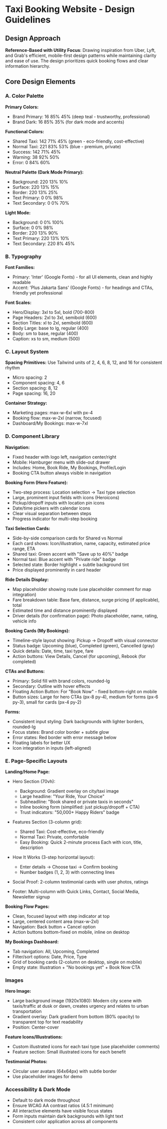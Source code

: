 # Taxi Booking Website - Design Guidelines

## Design Approach
**Reference-Based with Utility Focus**: Drawing inspiration from Uber, Lyft, and Grab's efficient, mobile-first design patterns while maintaining clarity and ease of use. The design prioritizes quick booking flows and clear information hierarchy.

## Core Design Elements

### A. Color Palette

**Primary Colors:**
- Brand Primary: 16 85% 45% (deep teal - trustworthy, professional)
- Brand Dark: 16 85% 35% (for dark mode and accents)

**Functional Colors:**
- Shared Taxi: 142 71% 45% (green - eco-friendly, cost-effective)
- Normal Taxi: 221 83% 53% (blue - premium, private)
- Success: 142 71% 45%
- Warning: 38 92% 50%
- Error: 0 84% 60%

**Neutral Palette (Dark Mode Primary):**
- Background: 220 13% 10%
- Surface: 220 13% 15%
- Border: 220 13% 25%
- Text Primary: 0 0% 98%
- Text Secondary: 0 0% 70%

**Light Mode:**
- Background: 0 0% 100%
- Surface: 0 0% 98%
- Border: 220 13% 90%
- Text Primary: 220 13% 10%
- Text Secondary: 220 8% 45%

### B. Typography

**Font Families:**
- Primary: 'Inter' (Google Fonts) - for all UI elements, clean and highly readable
- Accent: 'Plus Jakarta Sans' (Google Fonts) - for headings and CTAs, friendly yet professional

**Font Scales:**
- Hero/Display: 3xl to 5xl, bold (700-800)
- Page Headers: 2xl to 3xl, semibold (600)
- Section Titles: xl to 2xl, semibold (600)
- Body Large: base to lg, regular (400)
- Body: sm to base, regular (400)
- Caption: xs to sm, medium (500)

### C. Layout System

**Spacing Primitives:** Use Tailwind units of 2, 4, 6, 8, 12, and 16 for consistent rhythm
- Micro spacing: 2
- Component spacing: 4, 6
- Section spacing: 8, 12
- Page spacing: 16, 20

**Container Strategy:**
- Marketing pages: max-w-6xl with px-4
- Booking flow: max-w-2xl (narrow, focused)
- Dashboard/My Bookings: max-w-7xl

### D. Component Library

**Navigation:**
- Fixed header with logo left, navigation center/right
- Mobile: Hamburger menu with slide-out drawer
- Includes: Home, Book Ride, My Bookings, Profile/Login
- Booking CTA button always visible in navigation

**Booking Form (Hero Feature):**
- Two-step process: Location selection → Taxi type selection
- Large, prominent input fields with icons (Heroicons)
- Pickup/dropoff inputs with location pin icons
- Date/time pickers with calendar icons
- Clear visual separation between steps
- Progress indicator for multi-step booking

**Taxi Selection Cards:**
- Side-by-side comparison cards for Shared vs Normal
- Each card shows: Icon/illustration, name, capacity, estimated price range, ETA
- Shared taxi: Green accent with "Save up to 40%" badge
- Normal taxi: Blue accent with "Private ride" badge
- Selected state: Border highlight + subtle background tint
- Price displayed prominently in card header

**Ride Details Display:**
- Map placeholder showing route (use placeholder comment for map integration)
- Fare breakdown table: Base fare, distance, surge pricing (if applicable), total
- Estimated time and distance prominently displayed
- Driver details (for confirmation page): Photo placeholder, name, rating, vehicle info

**Booking Cards (My Bookings):**
- Timeline-style layout showing: Pickup → Dropoff with visual connector
- Status badge: Upcoming (blue), Completed (green), Cancelled (gray)
- Quick details: Date, time, taxi type, fare
- Action buttons: View Details, Cancel (for upcoming), Rebook (for completed)

**CTAs and Buttons:**
- Primary: Solid fill with brand colors, rounded-lg
- Secondary: Outline with hover effects
- Floating Action Button: For "Book Now" - fixed bottom-right on mobile
- Button sizes: Large for hero CTAs (px-8 py-4), medium for forms (px-6 py-3), small for cards (px-4 py-2)

**Forms:**
- Consistent input styling: Dark backgrounds with lighter borders, rounded-lg
- Focus states: Brand color border + subtle glow
- Error states: Red border with error message below
- Floating labels for better UX
- Icon integration in inputs (left-aligned)

### E. Page-Specific Layouts

**Landing/Home Page:**
- Hero Section (70vh): 
  - Background: Gradient overlay on city/taxi image
  - Large headline: "Your Ride, Your Choice"
  - Subheadline: "Book shared or private taxis in seconds"
  - Inline booking form (simplified: just pickup/dropoff + CTA)
  - Trust indicators: "50,000+ Happy Riders" badge
  
- Features Section (3-column grid):
  - Shared Taxi: Cost-effective, eco-friendly
  - Normal Taxi: Private, comfortable
  - Easy Booking: Quick 2-minute process
  Each with icon, title, description

- How It Works (3-step horizontal layout):
  - Enter details → Choose taxi → Confirm booking
  - Number badges (1, 2, 3) with connecting lines

- Social Proof: 2-column testimonial cards with user photos, ratings

- Footer: Multi-column with Quick Links, Contact, Social Media, Newsletter signup

**Booking Flow Pages:**
- Clean, focused layout with step indicator at top
- Large, centered content area (max-w-2xl)
- Navigation: Back button + Cancel option
- Action buttons bottom-fixed on mobile, inline on desktop

**My Bookings Dashboard:**
- Tab navigation: All, Upcoming, Completed
- Filter/sort options: Date, Price, Type
- Grid of booking cards (2-column on desktop, single on mobile)
- Empty state: Illustration + "No bookings yet" + Book Now CTA

### Images

**Hero Image:**
- Large background image (1920x1080): Modern city scene with taxis/traffic at dusk or dawn, creates urgency and relates to urban transportation
- Gradient overlay: Dark gradient from bottom (80% opacity) to transparent top for text readability
- Position: Center-cover

**Feature Icons/Illustrations:**
- Custom illustrated icons for each taxi type (use placeholder comments)
- Feature section: Small illustrated icons for each benefit

**Testimonial Photos:**
- Circular user avatars (64x64px) with subtle border
- Use placeholder images for demo

### Accessibility & Dark Mode
- Default to dark mode throughout
- Ensure WCAG AA contrast ratios (4.5:1 minimum)
- All interactive elements have visible focus states
- Form inputs maintain dark backgrounds with light text
- Consistent color application across all components